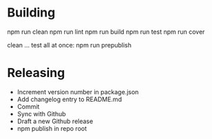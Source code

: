 
# Building

npm run clean
npm run lint
npm run build
npm run test
npm run cover

clean ... test all at once: npm run prepublish


# Releasing

* Increment version number in package.json
* Add changelog entry to README.md
* Commit
* Sync with Github
* Draft a new Github release
* npm publish in repo root

